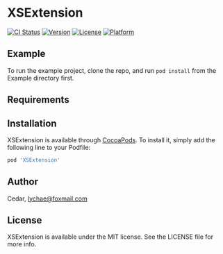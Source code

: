 # XSExtension

[![CI Status](http://img.shields.io/travis/git/XSExtension.svg?style=flat)](https://travis-ci.org/git/XSExtension)
[![Version](https://img.shields.io/cocoapods/v/XSExtension.svg?style=flat)](http://cocoapods.org/pods/XSExtension)
[![License](https://img.shields.io/cocoapods/l/XSExtension.svg?style=flat)](http://cocoapods.org/pods/XSExtension)
[![Platform](https://img.shields.io/cocoapods/p/XSExtension.svg?style=flat)](http://cocoapods.org/pods/XSExtension)

## Example

To run the example project, clone the repo, and run `pod install` from the Example directory first.

## Requirements

## Installation

XSExtension is available through [CocoaPods](http://cocoapods.org). To install
it, simply add the following line to your Podfile:

```ruby
pod 'XSExtension'
```

## Author

Cedar, lychae@foxmail.com

## License

XSExtension is available under the MIT license. See the LICENSE file for more info.
